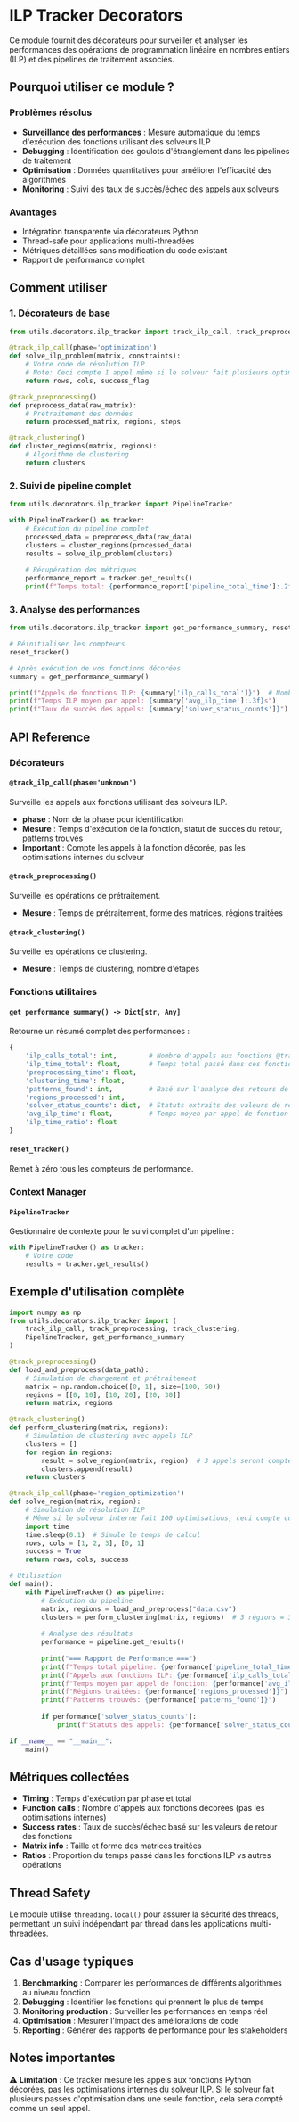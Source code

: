 # ILP Tracker Decorators

Ce module fournit des décorateurs pour surveiller et analyser les performances des opérations de programmation linéaire en nombres entiers (ILP) et des pipelines de traitement associés.

## Pourquoi utiliser ce module ?

### Problèmes résolus
- **Surveillance des performances** : Mesure automatique du temps d'exécution des fonctions utilisant des solveurs ILP
- **Debugging** : Identification des goulots d'étranglement dans les pipelines de traitement
- **Optimisation** : Données quantitatives pour améliorer l'efficacité des algorithmes
- **Monitoring** : Suivi des taux de succès/échec des appels aux solveurs

### Avantages
- Intégration transparente via décorateurs Python
- Thread-safe pour applications multi-threadées
- Métriques détaillées sans modification du code existant
- Rapport de performance complet

## Comment utiliser

### 1. Décorateurs de base

```python
from utils.decorators.ilp_tracker import track_ilp_call, track_preprocessing, track_clustering

@track_ilp_call(phase='optimization')
def solve_ilp_problem(matrix, constraints):
    # Votre code de résolution ILP
    # Note: Ceci compte 1 appel même si le solveur fait plusieurs optimisations internes
    return rows, cols, success_flag

@track_preprocessing()
def preprocess_data(raw_matrix):
    # Prétraitement des données
    return processed_matrix, regions, steps

@track_clustering()
def cluster_regions(matrix, regions):
    # Algorithme de clustering
    return clusters
```

### 2. Suivi de pipeline complet

```python
from utils.decorators.ilp_tracker import PipelineTracker

with PipelineTracker() as tracker:
    # Exécution du pipeline complet
    processed_data = preprocess_data(raw_data)
    clusters = cluster_regions(processed_data)
    results = solve_ilp_problem(clusters)
    
    # Récupération des métriques
    performance_report = tracker.get_results()
    print(f"Temps total: {performance_report['pipeline_total_time']:.2f}s")
```

### 3. Analyse des performances

```python
from utils.decorators.ilp_tracker import get_performance_summary, reset_tracker

# Réinitialiser les compteurs
reset_tracker()

# Après exécution de vos fonctions décorées
summary = get_performance_summary()

print(f"Appels de fonctions ILP: {summary['ilp_calls_total']}")  # Nombre d'appels de fonctions
print(f"Temps ILP moyen par appel: {summary['avg_ilp_time']:.3f}s")
print(f"Taux de succès des appels: {summary['solver_status_counts']}")
```

## API Reference

### Décorateurs

#### `@track_ilp_call(phase='unknown')`
Surveille les appels aux fonctions utilisant des solveurs ILP.
- **phase** : Nom de la phase pour identification
- **Mesure** : Temps d'exécution de la fonction, statut de succès du retour, patterns trouvés
- **Important** : Compte les appels à la fonction décorée, pas les optimisations internes du solveur

#### `@track_preprocessing()`
Surveille les opérations de prétraitement.
- **Mesure** : Temps de prétraitement, forme des matrices, régions traitées

#### `@track_clustering()`
Surveille les opérations de clustering.
- **Mesure** : Temps de clustering, nombre d'étapes

### Fonctions utilitaires

#### `get_performance_summary() -> Dict[str, Any]`
Retourne un résumé complet des performances :
```python
{
    'ilp_calls_total': int,        # Nombre d'appels aux fonctions @track_ilp_call
    'ilp_time_total': float,       # Temps total passé dans ces fonctions
    'preprocessing_time': float,
    'clustering_time': float,
    'patterns_found': int,         # Basé sur l'analyse des retours de fonction
    'regions_processed': int,
    'solver_status_counts': dict,  # Statuts extraits des valeurs de retour
    'avg_ilp_time': float,         # Temps moyen par appel de fonction
    'ilp_time_ratio': float
}
```

#### `reset_tracker()`
Remet à zéro tous les compteurs de performance.

### Context Manager

#### `PipelineTracker`
Gestionnaire de contexte pour le suivi complet d'un pipeline :
```python
with PipelineTracker() as tracker:
    # Votre code
    results = tracker.get_results()
```

## Exemple d'utilisation complète

```python
import numpy as np
from utils.decorators.ilp_tracker import (
    track_ilp_call, track_preprocessing, track_clustering, 
    PipelineTracker, get_performance_summary
)

@track_preprocessing()
def load_and_preprocess(data_path):
    # Simulation de chargement et prétraitement
    matrix = np.random.choice([0, 1], size=(100, 50))
    regions = [[0, 10], [10, 20], [20, 30]]
    return matrix, regions

@track_clustering()
def perform_clustering(matrix, regions):
    # Simulation de clustering avec appels ILP
    clusters = []
    for region in regions:
        result = solve_region(matrix, region)  # 3 appels seront comptés
        clusters.append(result)
    return clusters

@track_ilp_call(phase='region_optimization')
def solve_region(matrix, region):
    # Simulation de résolution ILP
    # Même si le solveur interne fait 100 optimisations, ceci compte comme 1 appel
    import time
    time.sleep(0.1)  # Simule le temps de calcul
    rows, cols = [1, 2, 3], [0, 1]
    success = True
    return rows, cols, success

# Utilisation
def main():
    with PipelineTracker() as pipeline:
        # Exécution du pipeline
        matrix, regions = load_and_preprocess("data.csv")
        clusters = perform_clustering(matrix, regions)  # 3 régions = 3 appels ILP
        
        # Analyse des résultats
        performance = pipeline.get_results()
        
        print("=== Rapport de Performance ===")
        print(f"Temps total pipeline: {performance['pipeline_total_time']:.2f}s")
        print(f"Appels aux fonctions ILP: {performance['ilp_calls_total']}")  # Affichera 3
        print(f"Temps moyen par appel de fonction: {performance['avg_ilp_time']:.3f}s")
        print(f"Régions traitées: {performance['regions_processed']}")
        print(f"Patterns trouvés: {performance['patterns_found']}")
        
        if performance['solver_status_counts']:
            print(f"Statuts des appels: {performance['solver_status_counts']}")

if __name__ == "__main__":
    main()
```

## Métriques collectées

- **Timing** : Temps d'exécution par phase et total
- **Function calls** : Nombre d'appels aux fonctions décorées (pas les optimisations internes)
- **Success rates** : Taux de succès/échec basé sur les valeurs de retour des fonctions
- **Matrix info** : Taille et forme des matrices traitées
- **Ratios** : Proportion du temps passé dans les fonctions ILP vs autres opérations

## Thread Safety

Le module utilise `threading.local()` pour assurer la sécurité des threads, permettant un suivi indépendant par thread dans les applications multi-threadées.

## Cas d'usage typiques

1. **Benchmarking** : Comparer les performances de différents algorithmes au niveau fonction
2. **Debugging** : Identifier les fonctions qui prennent le plus de temps
3. **Monitoring production** : Surveiller les performances en temps réel
4. **Optimisation** : Mesurer l'impact des améliorations de code
5. **Reporting** : Générer des rapports de performance pour les stakeholders

## Notes importantes

⚠️ **Limitation** : Ce tracker mesure les appels aux fonctions Python décorées, pas les optimisations internes du solveur ILP. Si le solveur fait plusieurs passes d'optimisation dans une seule fonction, cela sera compté comme un seul appel.
